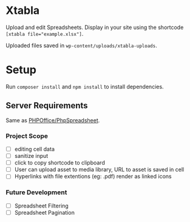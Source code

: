 # Xtabla
Upload and edit Spreadsheets. Display in your site using the shortcode `[xtabla file="example.xlsx"]`.

Uploaded files saved in `wp-content/uploads/xtabla-uploads`.

# Setup
Run `composer install` and `npm install` to install dependencies.

## Server Requirements
Same as [PHPOffice/PhpSpreadsheet](https://github.com/PHPOffice/PhpSpreadsheet).

### Project Scope
- [ ] editing cell data 
- [ ] sanitize input
- [ ] click to copy shortcode to clipboard
- [ ] User can upload asset to media library, URL to asset is saved in cell
- [ ] Hyperlinks with file extentions (eg: .pdf) render as linked icons

### Future Development
- [ ] Spreadsheet Filtering
- [ ] Spreadsheet Pagination